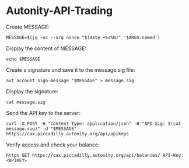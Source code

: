 # Autonity-API-Trading

Create MESSAGE:

    MESSAGE=$(jq -nc --arg nonce "$(date +%s%N)" '$ARGS.named')

Display the content of MESSAGE:

    echo $MESSAGE

Create a signature and save it to the message.sig file:

    aut account sign-message "$MESSAGE" > message.sig

Display the signature:

    cat message.sig

Send the API key to the server:

    curl -X POST -H "Content-Type: application/json" -H "API-Sig: $(cat message.sig)" -d "$MESSAGE" https://cax.piccadilly.autonity.org/api/apikeys

Verify access and check your balance:

    https GET https://cax.piccadilly.autonity.org/api/balances/ API-Key:<APIKEY>

        


    
    


    
